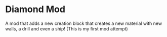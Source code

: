 # Diamond Mod
A mod that adds a new creation block that creates a new material with new walls, a drill and even a ship! (This is my first mod attempt)
